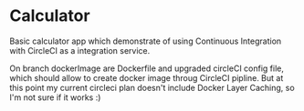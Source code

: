 # Calculator
Basic calculator app which demonstrate of using Continuous Integration with CircleCI as a integration service.

On branch dockerImage are Dockerfile and upgraded circleCI config file, which should allow to create docker image throug CircleCI pipline.  But at this point my current circleci plan doesn't include Docker Layer Caching, so I'm not sure if it works :)
